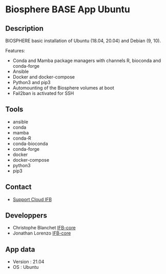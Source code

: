 # Biosphere BASE App Ubuntu

## Description

BIOSPHERE basic installation of Ubuntu (18.04, 20.04) and Debian (9, 10).

Features:
* Conda and Mamba package managers with channels R, bioconda and conda-forge
* Ansible
* Docker and docker-compose
* Python3 and pip3
* Automounting of the Biosphere volumes at boot
* Fail2ban is activated for SSH

## Tools

* ansible
* conda
* mamba
* conda-R
* conda-bioconda
* conda-forge
* docker
* docker-compose
* python3
* pip3

## Contact

* [Support Cloud IFB](mailto:biosphere-support@genouest.org)

## Developpers

* Christophe Blanchet [IFB-core](https://www.france-bioinformatique.fr/fr/core)
* Jonathan Lorenzo [IFB-core](https://www.france-bioinformatique.fr/fr/core)

## App data

* Version : 21.04
* OS : Ubuntu

